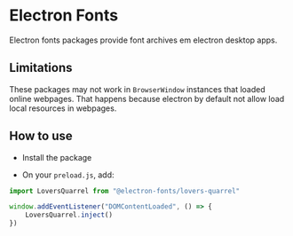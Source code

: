# Electron Fonts

Electron fonts packages provide font archives em electron desktop apps.

## Limitations

These packages may not work in `BrowserWindow` instances that loaded online webpages. That happens because electron by default not allow load local resources in webpages.

## How to use

* Install the package

* On your `preload.js`, add:

```ts
import LoversQuarrel from "@electron-fonts/lovers-quarrel"

window.addEventListener("DOMContentLoaded", () => {
    LoversQuarrel.inject()
})
```